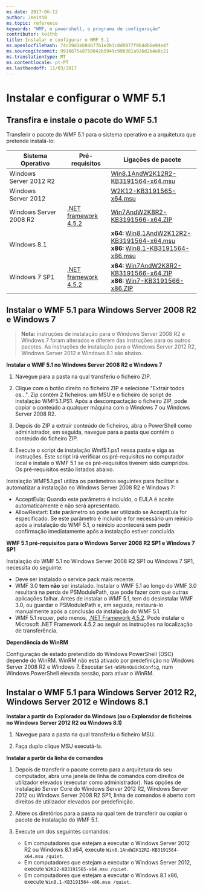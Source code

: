 ```yaml
---
ms.date: 2017-06-12
author: JKeithB
ms.topic: reference
keywords: "WMF, o powershell, o programa de configuração"
contributor: keithb
title: Instalar e configurar o WMF 5.1
ms.openlocfilehash: 74c19d2eb04b77b1e2b1c8d8977f9b4db6e94e4f
ms.sourcegitcommit: 9910675e8758042b5949c99b381a926d2b4e8c21
ms.translationtype: MT
ms.contentlocale: pt-PT
ms.lasthandoff: 11/03/2017
---
```

# <a name="install-and-configure-wmf-51"></a>Instalar e configurar o WMF 5.1 #


## <a name="download-and-install-the-wmf-51-package"></a>Transfira e instale o pacote do WMF 5.1

Transferir o pacote do WMF 5.1 para o sistema operativo e a arquitetura que pretende instalá-lo:

| Sistema Operativo       | Pré-requisitos       | Ligações de pacote             |
|------------------------|---------------------|---------------------------|
| Windows Server 2012 R2 | | [Win8.1AndW2K12R2-KB3191564-x64.msu](https://go.microsoft.com/fwlink/?linkid=839516)|
| Windows Server 2012    | | [W2K12-KB3191565-x64.msu](https://go.microsoft.com/fwlink/?linkid=839513)|
| Windows Server 2008 R2 | [.NET framework 4.5.2](https://www.microsoft.com/en-ca/download/details.aspx?id=42642) | [Win7AndW2K8R2-KB3191566-x64.ZIP](https://go.microsoft.com/fwlink/?linkid=839523) | 
| Windows 8.1            |  | **x64:** [Win8.1AndW2K12R2-KB3191564-x64.msu](https://go.microsoft.com/fwlink/?linkid=839516) </br> **x86:** [Win8.1-KB3191564-x86.msu](https://go.microsoft.com/fwlink/?linkid=839521) |
| Windows 7 SP1          | [.NET framework 4.5.2](https://www.microsoft.com/en-ca/download/details.aspx?id=42642) | **x64:** [Win7AndW2K8R2-KB3191566-x64.ZIP](https://go.microsoft.com/fwlink/?linkid=839523) </br> **x86:** [Win7-KB3191566-x86.ZIP](https://go.microsoft.com/fwlink/?linkid=839522)



## <a name="install-wmf-51-for-windows-server-2008-r2-and-windows-7"></a>Instalar o WMF 5.1 para Windows Server 2008 R2 e Windows 7

> **Nota:** instruções de instalação para o Windows Server 2008 R2 e Windows 7 foram alterados e diferem das instruções para os outros pacotes. As instruções de instalação para o Windows Server 2012 R2, Windows Server 2012 e Windows 8.1 são abaixo.

**Instalar o WMF 5.1 no Windows Server 2008 R2 e Windows 7**

1. Navegue para a pasta na qual transferiu o ficheiro ZIP. 

2. Clique com o botão direito no ficheiro ZIP e selecione "Extrair todos os...". Zip contém 2 ficheiros: um MSU e o ficheiro de script de instalação WMF5.1.PS1. Após a descompactação o ficheiro ZIP, pode copiar o conteúdo a qualquer máquina com o Windows 7 ou Windows Server 2008 R2.  

3. Depois do ZIP a extrair conteúdo de ficheiros, abra o PowerShell como administrador, em seguida, navegue para a pasta que contém o  
conteúdo do ficheiro ZIP. 

4. Execute o script de instalação Wmf5.1.ps1 nessa pasta e siga as instruções. Este script irá verificar os pré-requisitos no computador local e instale o WMF 5.1 se os pré-requisitos tiverem sido cumpridos. Os pré-requisitos estão listados abaixo. 

Instalação WMF5.1.ps1 utiliza os parâmetros seguintes para facilitar a automatizar a instalação no Windows Server 2008 R2 e Windows 7:

- AcceptEula: Quando este parâmetro é incluído, o EULA é aceite automaticamente e não será apresentado.
- AllowRestart: Este parâmetro só pode ser utilizado se AcceptEula for especificado. Se este parâmetro é incluído e for necessário um reinício após a instalação do WMF 5.1, o reinício acontecerá sem pedir confirmação imediatamente após a instalação estiver concluída. 

**WMF 5.1 pré-requisitos para o Windows Server 2008 R2 SP1 e Windows 7 SP1**

Instalação do WMF 5.1 no Windows Server 2008 R2 SP1 ou Windows 7 SP1, necessita do seguinte:
- Deve ser instalado o service pack mais recente.
- WMF 3.0 **tem não** ser instalado. Instalar o WMF 5.1 ao longo do WMF 3.0 resultará na perda de PSModulePath, que pode fazer com que outras aplicações falhar. Antes de instalar o WMF 5.1, tem do desinstalar WMF 3.0, ou guardar o PSModulePath e, em seguida, restaurá-lo manualmente após a conclusão da instalação do WMF 5.1. 
- WMF 5.1 requer, pelo menos, [.NET Framework 4.5.2](https://www.microsoft.com/en-ca/download/details.aspx?id=42642).
Pode instalar o Microsoft .NET Framework 4.5.2 ao seguir as instruções na localização de transferência.

**Dependência de WinRM** 

Configuração de estado pretendido do Windows PowerShell (DSC) depende do WinRM. WinRM não está ativado por predefinição no Windows Server 2008 R2 e Windows 7. Executar `Set-WSManQuickConfig`, num Windows PowerShell elevada sessão, para ativar o WinRM.


## <a name="install-wmf-51-for-windows-server-2012-r2-windows-server-2012-and-windows-81"></a>Instalar o WMF 5.1 para Windows Server 2012 R2, Windows Server 2012 e Windows 8.1
**Instalar a partir do Explorador do Windows (ou o Explorador de ficheiros no Windows Server 2012 R2 ou Windows 8.1)**

1. Navegue para a pasta na qual transferiu o ficheiro MSU.

2. Faça duplo clique MSU executá-la.

**Instalar a partir da linha de comandos**

1. Depois de transferir o pacote correto para a arquitetura do seu computador, abra uma janela de linha de comandos com direitos de utilizador elevados (executar como administrador). Nas opções de instalação Server Core do Windows Server 2012 R2, Windows Server 2012 ou Windows Server 2008 R2 SP1, linha de comandos é aberto com direitos de utilizador elevados por predefinição.

2. Altere os diretórios para a pasta na qual tem de transferir ou copiar o pacote de instalação do WMF 5.1.

3. Execute um dos seguintes comandos:
    - Em computadores que estejam a executar o Windows Server 2012 R2 ou Windows 8.1 x64, execute `Win8.1AndW2K12R2-KB3191564-x64.msu /quiet`.
    - Em computadores que estejam a executar o Windows Server 2012, execute `W2K12-KB3191565-x64.msu /quiet`.
    - Em computadores que estejam a executar o Windows 8.1 x86, execute `Win8.1-KB3191564-x86.msu /quiet`.
    
